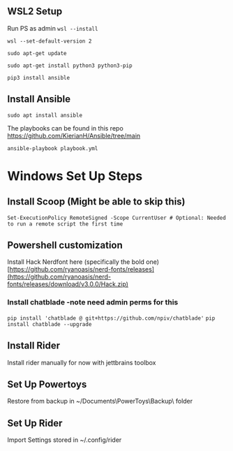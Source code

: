 ## WSL2 Setup
Run PS as admin
`wsl --install`

`wsl --set-default-version 2`

`sudo apt-get update`

`sudo apt-get install python3 python3-pip`

`pip3 install ansible`

## Install Ansible

`sudo apt install ansible`

The playbooks can be found in this repo https://github.com/KierianH/Ansible/tree/main

`ansible-playbook playbook.yml`

# Windows Set Up Steps
## Install Scoop (Might be able to skip this)
`Set-ExecutionPolicy RemoteSigned -Scope CurrentUser # Optional: Needed to run a remote script the first time`


## Powershell customization
Install Hack Nerdfont here (specifically the bold one) [https://github.com/ryanoasis/nerd-fonts/releases](https://github.com/ryanoasis/nerd-fonts/releases/download/v3.0.0/Hack.zip)

### Install chatblade -note need admin perms for this
`pip install 'chatblade @ git+https://github.com/npiv/chatblade'`
`pip install chatblade --upgrade`

## Install Rider
Install rider manually for now with jettbrains toolbox

## Set Up Powertoys
Restore from backup in ~/Documents\PowerToys\Backup\ folder

## Set Up Rider
Import Settings stored in ~/.config/rider
